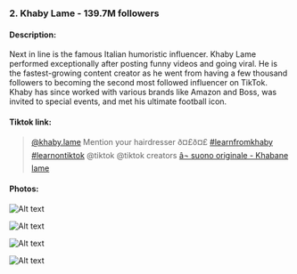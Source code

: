 ### 2. Khaby Lame - 139.7M followers

#### Description:

Next in line is the famous Italian humoristic influencer. Khaby Lame performed exceptionally after posting funny videos and going viral. He is the fastest-growing content creator as he went from having a few thousand followers to becoming the second most followed influencer on TikTok. Khaby has since worked with various brands like Amazon and Boss, was invited to special events, and met his ultimate football icon. 

#### Tiktok link:



> 
> 
> [@khaby.lame](https://www.tiktok.com/@khaby.lame "@khaby.lame") 
>  Mention your hairdresser ð¤£ð¤£
>  [#learnfromkhaby](https://www.tiktok.com/tag/learnfromkhaby "learnfromkhaby") 
> [#learnontiktok](https://www.tiktok.com/tag/learnontiktok "learnontiktok") 
>  @tiktok @tiktok creators
>  [â¬ suono originale - Khabane lame](https://www.tiktok.com/music/suono-originale-7100957426359257861 "â¬ suono originale - Khabane lame") 
> 
> 







#### Photos:

![Alt text](https://assets.goal.com/v3/assets/bltcc7a7ffd2fbf71f5/blt0c44f2b58a138fc8/62208d95218f487d03c966cf/Khaby\_Lame\_TikTok.jpg?auto=webp&format=pjpg&width=3840&quality=60 "a title") 

![Alt text](https://www.wikistaar.com/wp-content/uploads/2022/03/khaby-lame-Wiki.jpg "a title") 

![Alt text](https://starsunfolded.co/wp-content/uploads/2022/07/Khaby-Lame.jpg "a title") 

![Alt text](https://biographymask.com/wp-content/uploads/2021/06/Khaby-Lame-in-his-TikTok-videosource-Instagram.jpg "a title") 

